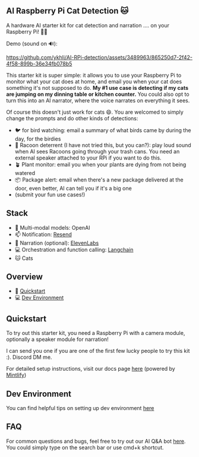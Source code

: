 ## AI Raspberry Pi Cat Detection 🐱

A hardware AI starter kit for cat detection and narration .... on your Raspberry Pi! 🥧🍓

Demo (sound on 🔊):

https://github.com/ykhli/AI-RPi-detection/assets/3489963/865250d7-2f42-4f58-899b-36e34fb078b5

This starter kit is super simple: it allows you to use your Raspberry Pi to monitor what your cat does at home, and email you when your cat does something it's not supposed to do. **My #1 use case is detecting if my cats are jumping on my dinning table or kitchen counter.** You could also opt to turn this into an AI narrator, where the voice narrates on everything it sees.

Of course this doesn't just work for cats 😄. You are welcomed to simply change the prompts and do other kinds of detections:

- 🐦 for bird watching: email a summary of what birds came by during the day, for the birdies
- 🐻 Racoon deterrent (I have not tried this, but you can?): play loud sound when AI sees Racoons going through your trash cans. You need an external speaker attached to your RPi if you want to do this.
- 🪴 Plant monitor: email you when your plants are dying from not being watered
- 📦 Package alert: email when there's a new package delivered at the door, even better, AI can tell you if it's a big one
- (submit your fun use cases!)

## Stack

- 🧠 Multi-modal models: OpenAI
- 📫 Notification: [Resend](https://resend.com/)
- 📢 Narration (optional): [ElevenLabs](https://elevenlabs.io/)
- 💻 Orchestration and function calling: [Langchain](https://python.langchain.com/docs/get_started/introduction/)
- 🐱 Cats

## Overview

- 🚀 [Quickstart](#quickstart)
- 💻 [Dev Environment](#dev-environment)

## Quickstart

To try out this starter kit, you need a Raspberry Pi with a camera module, optionally a speaker module for narration!

I can send you one if you are one of the first few lucky people to try this kit :). Discord DM me.

For detailed setup instructions, visit our docs page [here](https://ai-cat-detection.yoko.dev/) (powered by [Mintlify](https://mintlify.com/))

## Dev Environment

You can find helpful tips on setting up dev environment [here](https://ai-cat-detection.yoko.dev/dev-environment)

## FAQ

For common questions and bugs, feel free to try out our AI Q&A bot [here](https://ai-cat-detection.yoko.dev/introduction). You could simply type on the search bar or use cmd+k shortcut.
